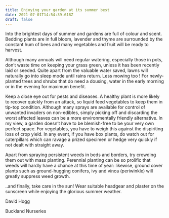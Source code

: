 ```yaml
---
title: Enjoying your garden at its summer best   
date: 2021-07-01T14:54:39.618Z
draft: false
---
```

Into the brightest days of summer and gardens are full of colour and scent. Bedding plants are in full bloom, lavender and thyme are surrounded by the constant hum of bees and many vegetables and fruit will be ready to harvest. 

Although many annuals will need regular watering, especially those in pots, don’t waste time on keeping your grass green, unless it has been recently laid or seeded. Quite apart from the valuable water saved, lawns will naturally go into sleep mode until rains return. Less mowing too !  For newly-planted trees and shrubs that do need a dousing, water in the early morning or in the evening for maximum benefit. 

Keep a close eye out for pests and diseases. A healthy plant is more likely to recover quickly from an attack, so liquid feed vegetables to keep them in tip-top condition. Although many sprays are available for control of unwanted invaders on non-edibles, simply picking off and discarding the worst affected leaves can be a more environmentally friendly alternative. In my view, a garden doesn’t have to be blemish-free to be your very own perfect space. For vegetables, you have to weigh this against the dispiriting loss of crop yield. In any event, if you have box plants, do watch out for caterpillars which can ravage a prized specimen or hedge very quickly if not dealt with straight away. 

Apart from spraying persistent weeds in beds and borders, try crowding them out with mass planting. Perennial planting can be so prolific that weeds will hardly have a chance at this time of year: likewise, ground cover plants such as ground-hugging conifers, ivy and vinca (periwinkle) will greatly suppress weed growth. 

..and finally, take care in the sun! Wear suitable headgear and plaster on the sunscreen while enjoying the glorious summer weather. 

David Hogg

Buckland Nurseries 




